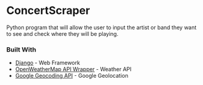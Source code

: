 ﻿# ConcertScraper

Python program that will allow the user to input the artist or band they want to see and check where they will be playing.

### Built With

* [Django](https://docs.djangoproject.com/en/2.1/) - Web Framework
* [OpenWeatherMap API Wrapper](https://github.com/csparpa/pyowm) - Weather API
* [Google Geocoding API](https://developers.google.com/maps/documentation/geocoding/start?utm_source=google&utm_medium=cpc&utm_campaign=FY18-Q2-global-demandgen-paidsearchonnetworkhouseads-cs-maps_contactsal_saf&utm_content=text-ad-none-none-DEV_c-CRE_315916117595-ADGP_Hybrid+%7C+AW+SEM+%7C+BKWS+~+Google+Maps+Geocoding+API-KWID_43700039136946117-kwd-300650646186-userloc_1014382&utm_term=KW_google%20geocoding%20api-ST_google+geocoding+api&gclid=CIzw_ojv8eACFc2gZQodZLwE2Q) - Google Geolocation
